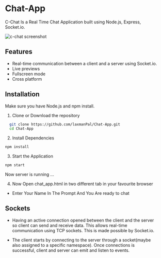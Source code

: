 # Chat-App

C-Chat Is a Real Time Chat Application built using Node.js, Express, Socket.io.

![c-chat screenshot](https://user-images.githubusercontent.com/105804213/216825656-dce756ac-a1ca-4ee9-a037-99d61d5f8552.png)

## Features

- Real-time communication between a client and a server using Socket.io.
- Live previews
- Fullscreen mode
- Cross platform

## Installation

Make sure you have Node.js and npm install.

1. Clone or Download the repository

```bash
  git clone https://github.com/laxmanPal/Chat-App.git
  cd Chat-App
```

2. Install Dependencies

```bash
npm install
```

3. Start the Application

```bash
npm start
```

Now server is running ...

4. Now Open chat_app.html in two different tab in your favourite browser

- Enter Your Name In The Prompt And You Are ready to chat

## Sockets

- Having an active connection opened between the client and the server so client can send and receive data. This allows real-time communication using TCP sockets. This is made possible by Socket.io.

- The client starts by connecting to the server through a socket(maybe also assigned to a specific namespace). Once connections is successful, client and server can emit and listen to events.
